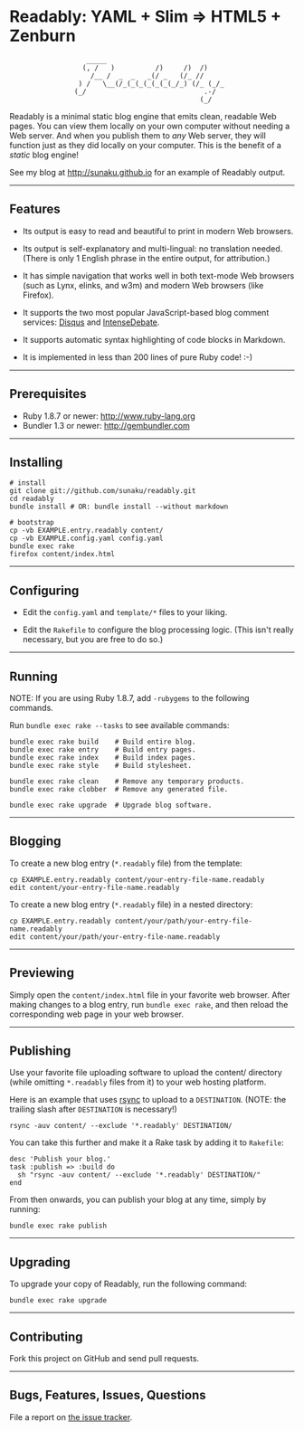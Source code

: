Readably: YAML + Slim => HTML5 + Zenburn
==============================================================================

                       _____
                      (, /   )          /)     /)  /)
                        /__ /  _  _   _(/ _   (/_ //
                     ) /   \__(/_(_(_(_(_(_(_/_) (/_ (_/_
                    (_/                             .-/
                                                   (_/


Readably is a minimal static blog engine that emits clean, readable Web pages.
You can view them locally on your own computer without needing a Web server.
And when you publish them to *any* Web server, they will function just as they
did locally on your computer.  This is the benefit of a *static* blog engine!

See my blog at <http://sunaku.github.io> for an example of Readably output.

------------------------------------------------------------------------------
Features
------------------------------------------------------------------------------

  * Its output is easy to read and beautiful to print in modern Web browsers.

  * Its output is self-explanatory and multi-lingual: no translation needed.
    (There is only 1 English phrase in the entire output, for attribution.)

  * It has simple navigation that works well in both text-mode Web browsers
    (such as Lynx, elinks, and w3m) and modern Web browsers (like Firefox).

  * It supports the two most popular JavaScript-based blog comment services:
    [Disqus](http://disqus.com) and [IntenseDebate](http://intensedebate.com).

  * It supports automatic syntax highlighting of code blocks in Markdown.

  * It is implemented in less than 200 lines of pure Ruby code! :-)

------------------------------------------------------------------------------
Prerequisites
------------------------------------------------------------------------------

  * Ruby 1.8.7 or newer:  <http://www.ruby-lang.org>
  * Bundler 1.3 or newer: <http://gembundler.com>

------------------------------------------------------------------------------
Installing
------------------------------------------------------------------------------

    # install
    git clone git://github.com/sunaku/readably.git
    cd readably
    bundle install # OR: bundle install --without markdown

    # bootstrap
    cp -vb EXAMPLE.entry.readably content/
    cp -vb EXAMPLE.config.yaml config.yaml
    bundle exec rake
    firefox content/index.html

------------------------------------------------------------------------------
Configuring
------------------------------------------------------------------------------

  * Edit the `config.yaml` and `template/*` files to your liking.

  * Edit the `Rakefile` to configure the blog processing logic.
    (This isn't really necessary, but you are free to do so.)

------------------------------------------------------------------------------
Running
------------------------------------------------------------------------------

NOTE: If you are using Ruby 1.8.7, add `-rubygems` to the following commands.

Run `bundle exec rake --tasks` to see available commands:

    bundle exec rake build    # Build entire blog.
    bundle exec rake entry    # Build entry pages.
    bundle exec rake index    # Build index pages.
    bundle exec rake style    # Build stylesheet.

    bundle exec rake clean    # Remove any temporary products.
    bundle exec rake clobber  # Remove any generated file.

    bundle exec rake upgrade  # Upgrade blog software.

------------------------------------------------------------------------------
Blogging
------------------------------------------------------------------------------

To create a new blog entry (`*.readably` file) from the template:

    cp EXAMPLE.entry.readably content/your-entry-file-name.readably
    edit content/your-entry-file-name.readably

To create a new blog entry (`*.readably` file) in a nested directory:

    cp EXAMPLE.entry.readably content/your/path/your-entry-file-name.readably
    edit content/your/path/your-entry-file-name.readably

------------------------------------------------------------------------------
Previewing
------------------------------------------------------------------------------

Simply open the `content/index.html` file in your favorite web browser.  After
making changes to a blog entry, run `bundle exec rake`, and then reload the
corresponding web page in your web browser.

------------------------------------------------------------------------------
Publishing
------------------------------------------------------------------------------

Use your favorite file uploading software to upload the content/ directory
(while omitting `*.readably` files from it) to your web hosting platform.

Here is an example that uses [rsync](http://rsync.samba.org) to upload to a
`DESTINATION`.  (NOTE: the trailing slash after `DESTINATION` is necessary!)

    rsync -auv content/ --exclude '*.readably' DESTINATION/

You can take this further and make it a Rake task by adding it to `Rakefile`:

    desc 'Publish your blog.'
    task :publish => :build do
      sh "rsync -auv content/ --exclude '*.readably' DESTINATION/"
    end

From then onwards, you can publish your blog at any time, simply by running:

    bundle exec rake publish

------------------------------------------------------------------------------
Upgrading
------------------------------------------------------------------------------

To upgrade your copy of Readably, run the following command:

    bundle exec rake upgrade

------------------------------------------------------------------------------
Contributing
------------------------------------------------------------------------------

Fork this project on GitHub and send pull requests.

------------------------------------------------------------------------------
Bugs, Features, Issues, Questions
------------------------------------------------------------------------------

File a report on [the issue tracker](
http://github.com/sunaku/readably/issues/ ).

